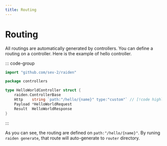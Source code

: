 ```yaml
---
title: Routing
---
```


# Routing

All routings are automatically generated by controllers.
You can define a routing on a controller.
Here is the example of hello controller.

::: code-group

```go [internals/controllers/hello.go]
import "github.com/sev-2/raiden"

package controllers

type HelloWorldController struct {
    raiden.ControllerBase
    Http    string `path:"/hello/{name}" type:"custom"` // [!code highlight]
    Payload *HelloWorldRequest
    Result  HelloWorldResponse
}
```
:::

As you can see, the routing are defined on `path:"/hello/{name}"`.
By runing `raiden generate`, that route will auto-generate to `router` directory.
